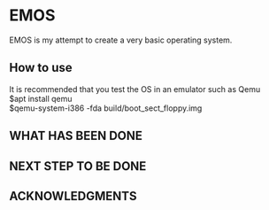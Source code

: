 # EMOS

EMOS is my attempt to create a very basic operating system.

## How to use
It is recommended that you test the OS in an emulator such as Qemu <br />
\$apt install qemu <br />
\$qemu-system-i386 -fda build/boot_sect_floppy.img <br />


## WHAT HAS BEEN DONE

## NEXT STEP TO BE DONE

## ACKNOWLEDGMENTS
